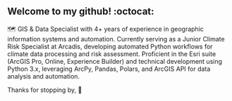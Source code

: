 ## Welcome to my github! :octocat: 

<!--
**maireadbrennan/maireadbrennan** is a ✨ _special_ ✨ repository because its `README.md` (this file) appears on your GitHub profile.

Here are some ideas to get you started:

- 🔭 I’m currently working on ...
- 🌱 I’m currently learning ...
- 👯 I’m looking to collaborate on ...
- 🤔 I’m looking for help with ...
- 💬 Ask me about ...
- 📫 How to reach me: ...
- 😄 Pronouns: ...
- ⚡ Fun fact: ...
-->

🗺️ GIS & Data Specialist with 4+ years of experience in geographic information systems and automation. Currently serving as a Junior Climate Risk Specialist at Arcadis, developing automated Python workflows for climate data processing and risk assessment. Proficient in the Esri suite (ArcGIS Pro, Online, Experience Builder) and technical development using Python 3.x, leveraging ArcPy, Pandas, Polars, and ArcGIS API for data analysis and automation.

 Thanks for stopping by, 🐰
